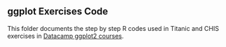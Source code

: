 ## ggplot Exercises Code

This folder documents the step by step R codes used in Titanic and CHIS exercises in [Datacamp ggplot2 courses](https://campus.datacamp.com/courses/data-visualization-with-ggplot2-2/chapter-1-statistics?ex=1).
